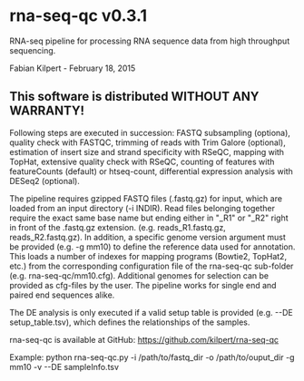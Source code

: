 rna-seq-qc v0.3.1
=================

RNA-seq pipeline for processing RNA sequence data from high throughput sequencing.

Fabian Kilpert - February 18, 2015

This software is distributed WITHOUT ANY WARRANTY!
--------------------------------------------------

Following steps are executed in succession: FASTQ subsampling (optiona), quality check
with FASTQC, trimming of reads with Trim Galore (optional), estimation of insert size
and strand specificity with RSeQC, mapping with TopHat, extensive quality check with RSeQC,
counting of features with featureCounts (default) or htseq-count, differential expression
analysis with DESeq2 (optional).

The pipeline requires gzipped FASTQ files (.fastq.gz) for input, which are loaded
from an input directory (-i INDIR). Read files belonging together require the exact same
base name but ending either in "_R1" or "_R2" right in front of the .fastq.gz extension.
(e.g. reads_R1.fastq.gz, reads_R2.fastq.gz). In addition, a specific genome version argument
must be provided (e.g. -g mm10) to define the reference data used for annotation.
This loads a number of indexes for mapping programs (Bowtie2, TopHat2, etc.) from the
corresponding configuration file of the rna-seq-qc sub-folder (e.g. rna-seq-qc/mm10.cfg).
Additional genomes for selection can be provided as cfg-files by the user. The pipeline
works for single end and paired end sequences alike.

The DE analysis is only executed if a valid setup table is provided
(e.g. --DE setup_table.tsv), which defines the relationships of the samples.

rna-seq-qc is available at GitHub:
    https://github.com/kilpert/rna-seq-qc

Example:
  python rna-seq-qc.py -i /path/to/fastq_dir -o /path/to/ouput_dir -g mm10 -v --DE sampleInfo.tsv
